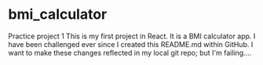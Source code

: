 # bmi_calculator
Practice project 1
This is my first project in React. It is a BMI
calculator app.
I have been challenged ever since I created this README.md within GitHub. 
I want to make these changes reflected in my local git repo; but I'm failing....
